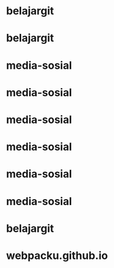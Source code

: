 # belajargit
# belajargit
# media-sosial
# media-sosial
# media-sosial
# media-sosial
# media-sosial
# media-sosial
# belajargit
# webpacku.github.io

